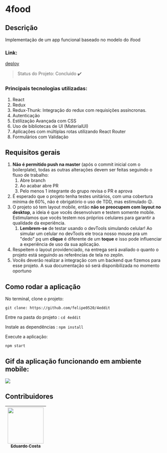 # 4food


## Descrição
Implementação de um app funcional baseado no modelo do ifood

### Link:

[deploy](http://labenufourfood.surge.sh/)

> Status do Projeto: Concluido :heavy_check_mark:

### Principais tecnologias utilizadas:

1. React
2. Redux
3. Redux-Thunk: Integração do redux com requisições assíncronas.
4. Autenticação
5. Estilização Avançada com CSS
6. Uso de bibliotecas de UI (MaterialUI)
7. Aplicações com múltiplas rotas utilizando React Router
8. Formulários com Validação

## Requisitos gerais

1. **Não é permitido push na master** (após o commit inicial com o boilerplate), todas as outras alterações devem ser feitas seguindo o fluxo de trabalho:
    1. Abre branch
    2. Ao acabar abre PR
    3. Pelo menos 1 integrante do grupo revisa o PR e aprova
2. É esperado que o projeto tenha testes unitários, com uma cobertura mínima de 60%, não é obrigatório o uso de TDD, mas estimulado 😉.
3. O projeto só tem layout mobile, então **não se preocupem com layout no desktop**, a ideia é que vocês desenvolvam e testem somente mobile. Estimulamos que vocês testem nos próprios celulares para garantir a qualidade da experiência.
    1. **Lembrem-se** de testar usando o devTools simulando celular! Ao simular um celular no devTools ele troca nosso mouse pra um "dedo" pq um **clique** é diferente de um **toque** e isso pode influenciar a experiência de uso da sua aplicação.
4. Respeitem o layout providenciado, na entrega será avaliado o quanto o projeto está seguindo as referências de tela no zeplin.
5. Vocês deverão realizar a integração com um backend que fizemos para esse projeto. A sua documentação só será disponibilizada no momento oportuno


## Como rodar a aplicação 


No terminal, clone o projeto:

```git clone: https://github.com/felipe0520/4eddit ```

Entre na pasta do projeto  :
```cd 4eddit ```

Instale as dependências : 
```npm install ```

Execute a aplicação:

```npm start ```


## Gif da aplicação funcionando em ambiente mobile:

![](gif/exemple.gif)

## Contribuidores

[<img src="https://avatars0.githubusercontent.com/u/59846713?s=400&v=" width=115 > <br> <sub>  Eduardo Costa </sub>](https://github.com/EduCosta85) |
| :---: |  


